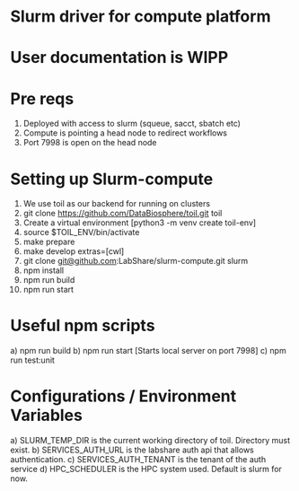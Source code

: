 # Slurm driver for compute platform

# User documentation is WIPP

# Pre reqs

1. Deployed with access to slurm (squeue, sacct, sbatch etc)
2. Compute is pointing a head node to redirect workflows
3. Port 7998 is open on the head node

# Setting up Slurm-compute

1. We use toil as our backend for running on clusters
2. git clone https://github.com/DataBiosphere/toil.git toil
3. Create a virtual environment [python3 -m venv create toil-env]
4. source \$TOIL_ENV/bin/activate
5. make prepare
6. make develop extras=[cwl]
7. git clone git@github.com:LabShare/slurm-compute.git slurm
8. npm install
9. npm run build
10. npm run start

# Useful npm scripts

a) npm run build
b) npm run start [Starts local server on port 7998]
c) npm run test:unit

# Configurations / Environment Variables

a) SLURM_TEMP_DIR is the current working directory of toil. Directory must exist.
b) SERVICES_AUTH_URL is the labshare auth api that allows authentication.
c) SERVICES_AUTH_TENANT is the tenant of the auth service
d) HPC_SCHEDULER is the HPC system used. Default is slurm for now.
